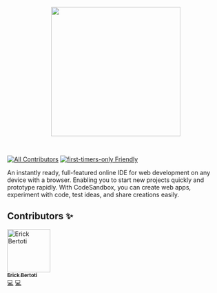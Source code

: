 <p align="center">
  <a href="https://github.com/Ssalvador221/BluePlanet-App">
    <img src="https://media.licdn.com/dms/image/C4D22AQGAwzB5_8l3Xg/feedshare-shrink_1280/0/1668088320523?e=1674691200&v=beta&t=n675CzO54kXXlOuanoGvprSQPTPG6GoabYDndFhfEr4" height="300px">
  </a>
</p>

&nbsp;

[![All Contributors](https://img.shields.io/badge/all_contributors-5-orange.svg?style=flat-square)](#contributors-)
[![first-timers-only Friendly](https://img.shields.io/badge/first--timers--only-friendly-blue.svg)](http://www.firsttimersonly.com/)

An instantly ready, full-featured online IDE for web development on any device
with a browser. Enabling you to start new projects quickly and prototype
rapidly. With CodeSandbox, you can create web apps, experiment with code, test
ideas, and share creations easily.


 
## Contributors ✨
<tr>
    <td align="center"><a href="https://github.com/ErickBertoti"><img src="https://avatars3.githubusercontent.com/u/1239401?v=4" width="100px;" alt="Erick Bertoti"/><br /><sub><b>Erick Bertoti</b></sub></a><br /><a href="https://github.com/Ssalvador221?tab=repositories" title="Desenvolvedor">💻</a> <a href="https://github.com/Ssalvador221/BluePlanet-App/commits?author=ErickBertoti" title="Code">💻</a></td>
</tr>
